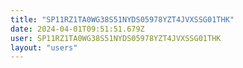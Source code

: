 ```yaml
---
title: "SP11RZ1TA0WG38S51NYDS05978YZT4JVXSSG01THK"
date: 2024-04-01T09:51:51.679Z
user: SP11RZ1TA0WG38S51NYDS05978YZT4JVXSSG01THK
layout: "users"
---
```

    
